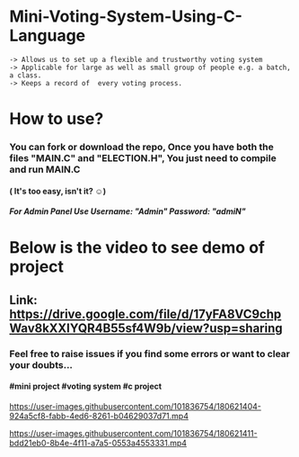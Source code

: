 # Mini-Voting-System-Using-C-Language

    -> Allows us to set up a flexible and trustworthy voting system
    -> Applicable for large as well as small group of people e.g. a batch, a class.
    -> Keeps a record of  every voting process.

# How to use?
### You can fork or download the repo, Once you have both the files "MAIN.C" and "ELECTION.H", You just need to compile and run MAIN.C
#### ( It's too easy, isn't it? ☺)
##### For Admin Panel Use Username: "Admin" Password: "admiN"

# Below is the video to see demo of project
## Link: https://drive.google.com/file/d/17yFA8VC9chpWav8kXXIYQR4B55sf4W9b/view?usp=sharing

### Feel free to raise issues if you find some errors or want to clear your doubts...

#### #mini project #voting system #c project


https://user-images.githubusercontent.com/101836754/180621404-924a5cf8-fabb-4ed6-8261-b04629037d71.mp4



https://user-images.githubusercontent.com/101836754/180621411-bdd21eb0-8b4e-4f11-a7a5-0553a4553331.mp4

